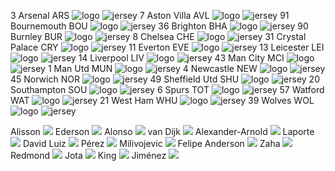 3 Arsenal ARS ![logo](https://fantasy.premierleague.com/dist/img/badges/badge_3_80.png) ![jersey](https://fantasy.premierleague.com/dist/img/shirts/shirt_3-110.png)
7 Aston Villa AVL ![logo](https://fantasy.premierleague.com/dist/img/badges/badge_7_80.png) ![jersey](https://fantasy.premierleague.com/dist/img/shirts/shirt_7-110.png)
91 Bournemouth BOU ![logo](https://fantasy.premierleague.com/dist/img/badges/badge_91_80.png) ![jersey](https://fantasy.premierleague.com/dist/img/shirts/shirt_91-110.png)
36 Brighton BHA ![logo](https://fantasy.premierleague.com/dist/img/badges/badge_36_80.png) ![jersey](https://fantasy.premierleague.com/dist/img/shirts/shirt_36-110.png)
90 Burnley BUR ![logo](https://fantasy.premierleague.com/dist/img/badges/badge_90_80.png) ![jersey](https://fantasy.premierleague.com/dist/img/shirts/shirt_90-110.png)
8 Chelsea CHE ![logo](https://fantasy.premierleague.com/dist/img/badges/badge_8_80.png) ![jersey](https://fantasy.premierleague.com/dist/img/shirts/shirt_8-110.png)
31 Crystal Palace CRY ![logo](https://fantasy.premierleague.com/dist/img/badges/badge_31_80.png) ![jersey](https://fantasy.premierleague.com/dist/img/shirts/shirt_31-110.png)
11 Everton EVE ![logo](https://fantasy.premierleague.com/dist/img/badges/badge_11_80.png) ![jersey](https://fantasy.premierleague.com/dist/img/shirts/shirt_11-110.png)
13 Leicester LEI ![logo](https://fantasy.premierleague.com/dist/img/badges/badge_13_80.png) ![jersey](https://fantasy.premierleague.com/dist/img/shirts/shirt_13-110.png)
14 Liverpool LIV ![logo](https://fantasy.premierleague.com/dist/img/badges/badge_14_80.png) ![jersey](https://fantasy.premierleague.com/dist/img/shirts/shirt_14-110.png)
43 Man City MCI ![logo](https://fantasy.premierleague.com/dist/img/badges/badge_43_80.png) ![jersey](https://fantasy.premierleague.com/dist/img/shirts/shirt_43-110.png)
1 Man Utd MUN ![logo](https://fantasy.premierleague.com/dist/img/badges/badge_1_80.png) ![jersey](https://fantasy.premierleague.com/dist/img/shirts/shirt_1-110.png)
4 Newcastle NEW ![logo](https://fantasy.premierleague.com/dist/img/badges/badge_4_80.png) ![jersey](https://fantasy.premierleague.com/dist/img/shirts/shirt_4-110.png)
45 Norwich NOR ![logo](https://fantasy.premierleague.com/dist/img/badges/badge_45_80.png) ![jersey](https://fantasy.premierleague.com/dist/img/shirts/shirt_45-110.png)
49 Sheffield Utd SHU ![logo](https://fantasy.premierleague.com/dist/img/badges/badge_49_80.png) ![jersey](https://fantasy.premierleague.com/dist/img/shirts/shirt_49-110.png)
20 Southampton SOU ![logo](https://fantasy.premierleague.com/dist/img/badges/badge_20_80.png) ![jersey](https://fantasy.premierleague.com/dist/img/shirts/shirt_20-110.png)
6 Spurs TOT ![logo](https://fantasy.premierleague.com/dist/img/badges/badge_6_80.png) ![jersey](https://fantasy.premierleague.com/dist/img/shirts/shirt_6-110.png)
57 Watford WAT ![logo](https://fantasy.premierleague.com/dist/img/badges/badge_57_80.png) ![jersey](https://fantasy.premierleague.com/dist/img/shirts/shirt_57-110.png)
21 West Ham WHU ![logo](https://fantasy.premierleague.com/dist/img/badges/badge_21_80.png) ![jersey](https://fantasy.premierleague.com/dist/img/shirts/shirt_21-110.png)
39 Wolves WOL ![logo](https://fantasy.premierleague.com/dist/img/badges/badge_39_80.png) ![jersey](https://fantasy.premierleague.com/dist/img/shirts/shirt_39-110.png)

Alisson ![](https://platform-static-files.s3.amazonaws.com/premierleague/photos/players/110x140/p116535.png)
Ederson ![](https://platform-static-files.s3.amazonaws.com/premierleague/photos/players/110x140/p121160.png)
Alonso ![](https://platform-static-files.s3.amazonaws.com/premierleague/photos/players/110x140/p82263.png)
van Dijk ![](https://platform-static-files.s3.amazonaws.com/premierleague/photos/players/110x140/p97032.png)
Alexander-Arnold ![](https://platform-static-files.s3.amazonaws.com/premierleague/photos/players/110x140/p169187.png)
Laporte ![](https://platform-static-files.s3.amazonaws.com/premierleague/photos/players/110x140/p146941.png)
David Luiz ![](https://platform-static-files.s3.amazonaws.com/premierleague/photos/players/110x140/p41270.png)
Pérez ![](https://platform-static-files.s3.amazonaws.com/premierleague/photos/players/110x140/p168580.png)
Milivojevic ![](https://platform-static-files.s3.amazonaws.com/premierleague/photos/players/110x140/p66975.png)
Felipe Anderson ![](https://platform-static-files.s3.amazonaws.com/premierleague/photos/players/110x140/p101537.png)
Zaha ![](https://platform-static-files.s3.amazonaws.com/premierleague/photos/players/110x140/p82403.png)
Redmond ![](https://platform-static-files.s3.amazonaws.com/premierleague/photos/players/110x140/p83283.png)
Jota ![](https://platform-static-files.s3.amazonaws.com/premierleague/photos/players/110x140/p194634.png)
King ![](https://platform-static-files.s3.amazonaws.com/premierleague/photos/players/110x140/p78007.png)
Jiménez ![](https://platform-static-files.s3.amazonaws.com/premierleague/photos/players/110x140/p102057.png)
